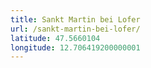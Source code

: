 ```yaml
---
title: Sankt Martin bei Lofer
url: /sankt-martin-bei-lofer/
latitude: 47.5660104
longitude: 12.706419200000001
---
```


